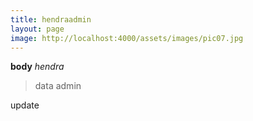 ```yaml
---
title: hendraadmin
layout: page
image: http://localhost:4000/assets/images/pic07.jpg
---
```


**body** *hendra* 
> data
admin

update